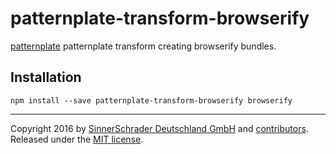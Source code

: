 # patternplate-transform-browserify
[patternplate](/sinnerschrader/patternplate) patternplate transform creating browserify bundles.

## Installation
```shell
npm install --save patternplate-transform-browserify browserify
```

---
Copyright 2016 by [SinnerSchrader Deutschland GmbH](https://github.com/sinnerschrader) and [contributors](./graphs/contributors). Released under the [MIT license]('./license.md').
